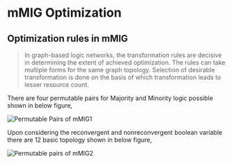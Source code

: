 # mMIG Optimization
## Optimization rules in mMIG
> In graph-based logic networks, the transformation rules are decisive in determining the extent of achieved optimization. The rules can take multiple forms for the same
  graph topology. Selection of desirable transformation is done on the basis of which transformation leads to lesser resource count.

There are four permutable pairs for Majority and Minority logic possible shown in below figure,

![Permutable Pairs of mMIG1](https://github.com/mr-easy1/mMIG-Optimization/blob/main/permutable%20pairs1.PNG)

Upon considering the reconvergent and nonreconvergent boolean variable there are 12 basic topology shown in below figure,


![Permutable pairs of mMIG2](https://github.com/mr-easy1/mMIG-Optimization/blob/main/permutable%20pairs2.PNG)

